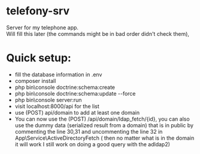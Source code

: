 # telefony-srv
Server for my telephone app.  
Will fill this later (the commands might be in bad order didn't check them),  

Quick setup:  
=====
 * fill the database information in .env  
 * composer install  
 * php bin\console doctrine:schema:create  
 * php bin\console doctrine:schema:update --force  
 * php bin\console server:run  
 * visit localhost:8000/api for the list 
 * use (POST) api/domain to add at least one domain 
 * You can now use the (POST) /api/domain/ldap_fetch/{id}, you can also use the dummy data (serialized result from a domain) that is in public by commenting the line 30,31 and uncommenting the line 32 in  App\Service\ActiveDirectoryFetch ( then no matter what is in the domain it will work I still work on doing a good query with the adldap2) 
